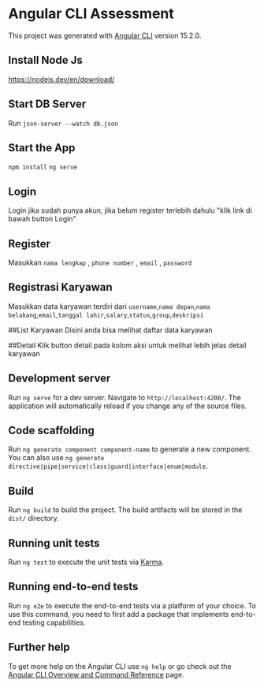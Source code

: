 # Angular CLI Assessment

This project was generated with [Angular CLI](https://github.com/angular/angular-cli) version 15.2.0.

## Install Node Js
https://nodejs.dev/en/download/

## Start DB Server
Run `json-server --watch db.json`

## Start the App
`npm install`
`ng serve`

## Login
Login jika sudah punya akun, jika belum register terlebih dahulu "klik link di bawah button Login"

## Register
Masukkan `nama lengkap` , `phone number` , `email` , `password`

## Registrasi Karyawan
Masukkan data karyawan terdiri dari `username`,`nama depan`,`nama belakang`,`email`,`tanggal lahir`,`salary`,`status`,`group`,`deskripsi`

##List Karyawan
Disini anda bisa melihat daftar data karyawan

##Detail
Klik button detail pada kolom aksi untuk melihat lebih jelas detail karyawan

## Development server

Run `ng serve` for a dev server. Navigate to `http://localhost:4200/`. The application will automatically reload if you change any of the source files.

## Code scaffolding

Run `ng generate component component-name` to generate a new component. You can also use `ng generate directive|pipe|service|class|guard|interface|enum|module`.

## Build

Run `ng build` to build the project. The build artifacts will be stored in the `dist/` directory.

## Running unit tests

Run `ng test` to execute the unit tests via [Karma](https://karma-runner.github.io).

## Running end-to-end tests

Run `ng e2e` to execute the end-to-end tests via a platform of your choice. To use this command, you need to first add a package that implements end-to-end testing capabilities.

## Further help

To get more help on the Angular CLI use `ng help` or go check out the [Angular CLI Overview and Command Reference](https://angular.io/cli) page.

